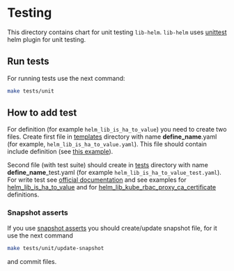 # Testing

This directory contains chart for unit testing `lib-helm`.
`lib-helm` uses [unittest](https://github.com/helm-unittest/helm-unittest) helm plugin for unit testing.

## Run tests

For running tests use the next command:

```bash
make tests/unit
```

## How to add test

For definition (for example `helm_lib_is_ha_to_value`) you need to create two files.
Create first file in [templates](templates) directory with name **define_name**.yaml (for example, `helm_lib_is_ha_to_value.yaml`). 
This file should contain include definition (see [this example](templates/helm_lib_is_ha_to_value.yaml)).

Second file (with test suite) should create in [tests](tests) directory with name **define_name**_test.yaml (for example `helm_lib_is_ha_to_value_test.yaml`).
For write test see [official documentation](https://github.com/helm-unittest/helm-unittest/blob/main/DOCUMENT.md) and see
examples for [helm_lib_is_ha_to_value](tests/helm_lib_is_ha_to_value_test.yaml)
and for [helm_lib_kube_rbac_proxy_ca_certificate](tests/helm_lib_kube_rbac_proxy_ca_certificate_test.yaml) definitions.

### Snapshot asserts

If you use [snapshot asserts](https://github.com/helm-unittest/helm-unittest#snapshot-testing) 
you should create/update snapshot file, for it use the next command

```bash
make tests/unit/update-snapshot
```

and commit files.